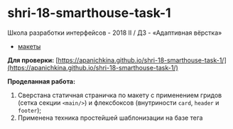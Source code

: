 # shri-18-smarthouse-task-1
Школа разработки интерфейсов - 2018 II / ДЗ - «Адаптивная вёрстка» 

- [макеты](https://github.com/shri-msk-2018-reviewer/shri-18-smarthouse-task-1)

**Для проверки:** [https://apanichkina.github.io/shri-18-smarthouse-task-1/](https://apanichkina.github.io/shri-18-smarthouse-task-1/)

**Проделанная работа:**
1. Сверстана статичная страничка по макету с применением гридов (сетка секции `<main/>`) и флексбоксов (внутриности `card`, `header` и `footer`);
2. Применена техника простейшей шаблонизации на базе тега <template/> для отображения множества карточек и их вариативного содержимого. Верстка шаблонов размечена в начале страницв `index.html`. Логика отрисовки шаблонов лежит в `public/js/cardTemplate.js`.
3. Данные берутся из мока, размещенного в `public/mocks/events.json`
4. Для отрисовки графика использована библиотека [chart.js](http://www.chartjs.org/docs/latest/)
5. Для удобного использования иконок исходные assets были приведены к одному размеру 52x52px и пожаты [svgo](https://github.com/svg/svgo). Растровые изображения были сжаты [imageOptim](https://imageoptim.com).
6. Стили написаны на синтаксисе [PostCSS](https://postcss.org). Применены mixin, extend, variables, custom-media, property-lookup.
7. Для сборки бандла стилей и скриптов (см `public/dist`) использован Webpack
        

**Сомнительные моменты:** 
1. Подключение иконок для карточек (`public/js/icons.js`) методом ручного импорта и сопоставления типа карточки с назанием иконки. Лучшего способа не нашла.
2. Попытка увязать размер шрифта и line-height в один кусок и его extend  (`public/css/typography.css`)
3. Верстка блока с аудиоплеером на flexbox
4. Не реализовано меню в мобильном виде
5. Возможно, данные из `public/mocks/events.json` перед отрисовкой нужно хотя бы отсортировать по времени. Я не стала это делать из соображений, что клиентсайд доверяет API.
--- 
##### [Лицензия](https://docviewer.yandex.ru/view/1130000031416187/?*=rPcLBpqhHesbYQxX%2BW33tN%2FZqbR7InVybCI6InlhLXdpa2k6Ly93aWtpLWFwaS55YW5kZXgucnUvc2hyaS0yMDE4LWlpL2hvbWV3b3JrL2FkYXB0aXZuYWphLXZqb3JzdGthL2xpY2Vuc2UucGRmIiwidGl0bGUiOiJsaWNlbnNlLnBkZiIsInVpZCI6IjExMzAwMDAwMzE0MTYxODciLCJ5dSI6IjgwMzgwNTc4MDE1MzMwNjc1MzciLCJub2lmcmFtZSI6ZmFsc2UsInRzIjoxNTM4NzYyOTYzMzA5fQ%3D%3D)

